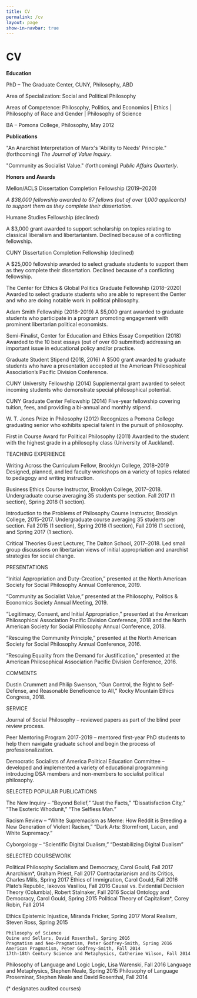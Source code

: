 ```yaml
---
title: CV
permalink: /cv
layout: page
show-in-navbar: true
---
```


# CV

**Education**

PhD – The Graduate Center, CUNY, Philosophy, ABD

Area of Specialization: Social and Political Philosophy

Areas of Competence: Philosophy, Politics, and Economics | Ethics | Philosophy of Race and Gender | Philosophy of Science 

BA – Pomona College, Philosophy, May 2012

**Publications**

"An Anarchist Interpretation of Marx's 'Ability to Needs' Principle." (forthcoming) *The Journal of Value Inquiry*.

"Community as Socialist Value." (forthcoming) *Public Affairs Quarterly*.


**Honors and Awards**

Mellon/ACLS Dissertation Completion Fellowship (2019–2020)

*A $38,000 fellowship awarded to 67 fellows (out of over 1,000 applicants) to support them as they complete their dissertation.*

Humane Studies Fellowship (declined)

A $3,000 grant awarded to support scholarship on topics relating to classical liberalism and libertarianism. Declined because of a conflicting fellowship.

CUNY Dissertation Completion Fellowship (declined)

A $25,000 fellowship awarded to select graduate students to support them as they complete their dissertation. Declined because of a conflicting fellowship.

The Center for Ethics & Global Politics Graduate Fellowship (2018–2020)
Awarded to select graduate students who are able to represent the Center and who are doing notable work in political philosophy.

Adam Smith Fellowship (2018–2019)
A $5,000 grant awarded to graduate students who participate in a program promoting engagement with prominent libertarian political economists. 

Semi-Finalist, Center for Education and Ethics Essay Competition (2018)
Awarded to the 10 best essays (out of over 60 submitted) addressing an important issue in educational policy and/or practice.

Graduate Student Stipend (2018, 2016)
A $500 grant awarded to graduate students who have a presentation accepted at the American Philosophical Association’s Pacific Division Conference.

CUNY University Fellowship (2014) 
Supplemental grant awarded to select incoming students who demonstrate special philosophical potential.

CUNY Graduate Center Fellowship (2014)
Five-year fellowship covering tuition, fees, and providing a bi-annual and monthly stipend.

W. T. Jones Prize in Philosophy (2012) 
Recognizes a Pomona College graduating senior who exhibits special talent in the pursuit of philosophy.

First in Course Award for Political Philosophy (2011) 
Awarded to the student with the highest grade in a philosophy class (University of Auckland).

TEACHING EXPERIENCE

Writing Across the Curriculum
Fellow, Brooklyn College, 2018–2019
Designed, planned, and led faculty workshops on a variety of topics related to pedagogy and writing instruction.  

Business Ethics
Course Instructor, Brooklyn College, 2017–2018.
Undergraduate course averaging 35 students per section. Fall 2017 (1 section), Spring 2018 (1 section).

Introduction to the Problems of Philosophy
Course Instructor, Brooklyn College, 2015–2017.
Undergraduate course averaging 35 students per section. Fall 2015 (1 section), Spring 2016 (1 section), Fall 2016 (1 section), and Spring 2017 (1 section).

Critical Theories
Guest Lecturer, The Dalton School, 2017–2018.
Led small group discussions on libertarian views of initial appropriation and anarchist strategies for social change.

PRESENTATIONS

“Initial Appropriation and Duty-Creation,” presented at the North American Society for Social Philosophy Annual Conference, 2019.

“Community as Socialist Value,” presented at the Philosophy, Politics & Economics Society Annual Meeting, 2019. 

“Legitimacy, Consent, and Initial Appropriation,” presented at the American Philosophical Association Pacific Division Conference, 2018 and the North American Society for Social Philosophy Annual Conference, 2018.

“Rescuing the Community Principle,” presented at the North American Society for Social Philosophy Annual Conference, 2016.

“Rescuing Equality from the Demand for Justification,” presented at the American Philosophical Association Pacific Division Conference, 2016.

COMMENTS

Dustin Crummett and Philip Swenson, “Gun Control, the Right to Self-Defense, and Reasonable Beneficence to All,” Rocky Mountain Ethics Congress, 2018.

SERVICE

Journal of Social Philosophy – reviewed papers as part of the blind peer review process.

Peer Mentoring Program 2017-2019 – mentored first-year PhD students to help them navigate graduate school and begin the process of professionalization. 

Democratic Socialists of America Political Education Committee – developed and implemented a variety of educational programming introducing DSA members and non-members to socialist political philosophy.

SELECTED POPULAR PUBLICATIONS

The New Inquiry – “Beyond Belief,” “Just the Facts,” “Dissatisfaction City,” “The Esoteric Whodunit,” “The Selfless Man.”

Racism Review – “White Supremacism as Meme: How Reddit is Breeding a New Generation of Violent Racism,” “Dark Arts: Stormfront, Lacan, and White Supremacy.”

Cyborgology – “Scientific Digital Dualism,” “Destabilizing Digital Dualism”

SELECTED COURSEWORK
	
Political Philosophy
Socialism and Democracy, Carol Gould, Fall 2017
	Anarchism*, Graham Priest, Fall 2017
	Contractarianism and its Critics, Charles Mills, Spring 2017
Ethics of Immigration, Carol Gould, Fall 2016
Plato’s Republic, Iakovos Vasiliou, Fall 2016
Causal vs. Evidential Decision Theory (Columbia), Robert Stalnaker, Fall 2016
Social Ontology and Democracy, Carol Gould, Spring 2015
	Political Theory of Capitalism*, Corey Robin, Fall 2014
	
Ethics
Epistemic Injustice, Miranda Fricker, Spring 2017
Moral Realism, Steven Ross, Spring 2015
	
	Philosophy of Science
	Quine and Sellars, David Rosenthal, Spring 2016
	Pragmatism and Neo-Pragmatism, Peter Godfrey-Smith, Spring 2016
	American Pragmatism, Peter Godfrey-Smith, Fall 2014
	17th-18th Century Science and Metaphysics, Catherine Wilson, Fall 2014
	
Philosophy of Language and Logic
Logic, Lisa Warenski, Fall 2016
	Language and Metaphysics, Stephen Neale, Spring 2015
	Philosophy of Language Proseminar, Stephen Neale and David Rosenthal, Fall 2014
	
(* designates audited courses)
 
